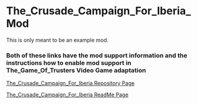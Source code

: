# The_Crusade_Campaign_For_Iberia_Mod

<p>This is only meant to be an example mod.</p>

<h3>Both of these links have the mod support information and the instructions how to enable mod support in The_Game_Of_Trusters Video Game adaptation</h3>

<a href="https://github.com/Daniel-Hanrahan-Tools-and-Games/The_Crusade_Campaign_For_Iberia">The_Crusade_Campaign_For_Iberia Repository Page</a>

<a href="https://daniel-hanrahan-tools-and-games.github.io/The_Crusade_Campaign_For_Iberia/">The_Crusade_Campaign_For_Iberia ReadMe Page</a>
